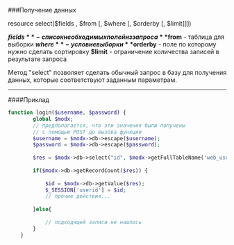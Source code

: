 ###Получение данных

resource select($fields , $from [, $where [, $orderby [, $limit]]])

**$fields** - список необходимых полей из запроса
**$from** - таблица для выборки
**$where** - условие выборки
**$orderby** - поле по которому нужно сделать сортировку
**$limit** - ограничение количества записей в результате запроса

Метод "select" позволяет сделать обычный запрос в базу для получения данных, которые соответствуют заданным параметрам.

***

####Приклад

```php
function login($username, $password) {  
		global $modx;  
		// предполагается, что эти значения были получены
		// с помощью POST до вызова функции   
		$username = $modx->db->escape($username); 
		$password = $modx->db->escape($password); 
		
		$res = $modx->db->select("id", $modx->getFullTableName('web_users'),  "username='" . $username ."' AND password='".md5($password)."'");  
		
		if($modx->db->getRecordCount($res)) {  
			
			$id = $modx->db->getValue($res);  
			$_SESSION['userid'] = $id;  
			// прочие действия...  
			
		}else{  
		
			// подходящей записи не нашлось  
		}  
	}
```
